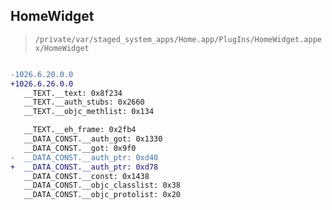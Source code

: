 ## HomeWidget

> `/private/var/staged_system_apps/Home.app/PlugIns/HomeWidget.appex/HomeWidget`

```diff

-1026.6.20.0.0
+1026.6.26.0.0
   __TEXT.__text: 0x8f234
   __TEXT.__auth_stubs: 0x2660
   __TEXT.__objc_methlist: 0x134

   __TEXT.__eh_frame: 0x2fb4
   __DATA_CONST.__auth_got: 0x1330
   __DATA_CONST.__got: 0x9f0
-  __DATA_CONST.__auth_ptr: 0xd40
+  __DATA_CONST.__auth_ptr: 0xd78
   __DATA_CONST.__const: 0x1438
   __DATA_CONST.__objc_classlist: 0x38
   __DATA_CONST.__objc_protolist: 0x20

```
